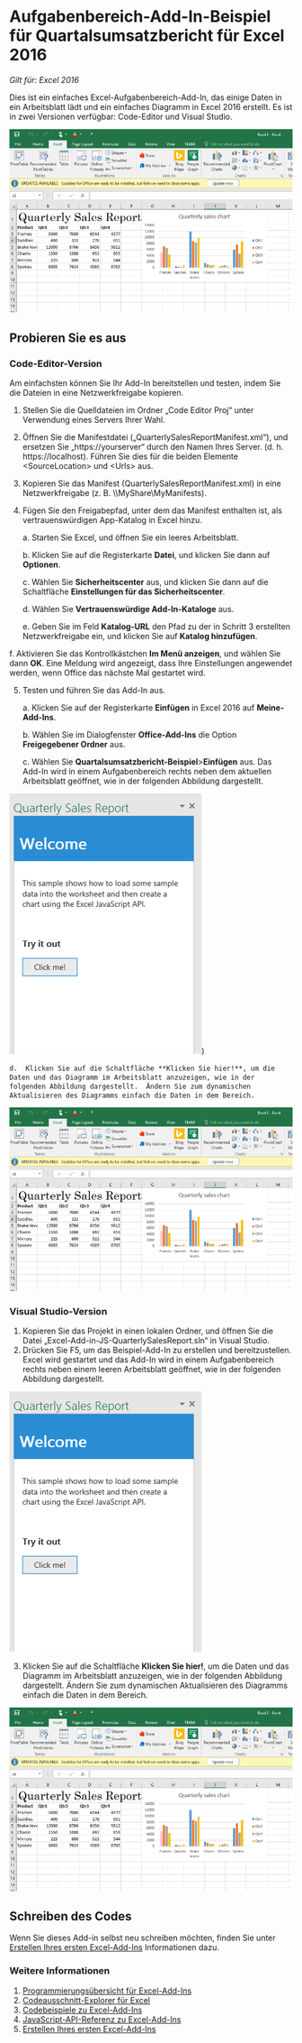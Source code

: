 # <a name="quarterly-sales-report-task-pane-add-in-sample-for-excel-2016"></a>Aufgabenbereich-Add-In-Beispiel für Quartalsumsatzbericht für Excel 2016

_Gilt für: Excel 2016_

Dies ist ein einfaches Excel-Aufgabenbereich-Add-In, das einige Daten in ein Arbeitsblatt lädt und ein einfaches Diagramm in Excel 2016 erstellt. Es ist in zwei Versionen verfügbar: Code-Editor und Visual Studio.

![Quartalsumsatzbericht-Beispiel](../images/QuarterlySalesReport_report.PNG)

## <a name="try-it-out"></a>Probieren Sie es aus
### <a name="code-editor-version"></a>Code-Editor-Version

Am einfachsten können Sie Ihr Add-In bereitstellen und testen, indem Sie die Dateien in eine Netzwerkfreigabe kopieren.

1.  Stellen Sie die Quelldateien im Ordner „Code Editor Proj“ unter Verwendung eines Servers Ihrer Wahl.
2.  Öffnen Sie die Manifestdatei („QuarterlySalesReportManifest.xml“), und ersetzen Sie „https://yourserver“ durch den Namen Ihres Server. (d. h. https://localhost). Führen Sie dies für die beiden Elemente \<SourceLocation\> und \<Urls\> aus.
3.  Kopieren Sie das Manifest (QuarterlySalesReportManifest.xml) in eine Netzwerkfreigabe (z. B. \\\MyShare\MyManifests).
4.  Fügen Sie den Freigabepfad, unter dem das Manifest enthalten ist, als vertrauenswürdigen App-Katalog in Excel hinzu.

    a.  Starten Sie Excel, und öffnen Sie ein leeres Arbeitsblatt.

    b.  Klicken Sie auf die Registerkarte **Datei**, und klicken Sie dann auf **Optionen**.

    c.  Wählen Sie **Sicherheitscenter** aus, und klicken Sie dann auf die Schaltfläche **Einstellungen für das Sicherheitscenter**.

    d.  Wählen Sie **Vertrauenswürdige Add-In-Kataloge** aus.

    e.  Geben Sie im Feld  **Katalog-URL** den Pfad zu der in Schritt 3 erstellten Netzwerkfreigabe ein, und klicken Sie auf **Katalog hinzufügen**.

   f. Aktivieren Sie das Kontrollkästchen **Im Menü anzeigen**, und wählen Sie dann **OK**. Eine Meldung wird angezeigt, dass Ihre Einstellungen angewendet werden, wenn Office das nächste Mal gestartet wird.

5.  Testen und führen Sie das Add-In aus.

    a.  Klicken Sie auf der Registerkarte **Einfügen** in Excel 2016 auf **Meine-Add-Ins**.

    b.  Wählen Sie im Dialogfenster **Office-Add-Ins** die Option **Freigegebener Ordner** aus.

    c.  Wählen Sie **Quartalsumsatzbericht-Beispiel**>**Einfügen** aus. Das Add-In wird in einem Aufgabenbereich rechts neben dem aktuellen Arbeitsblatt geöffnet, wie in der folgenden Abbildung dargestellt.

  ![Quartalsumsatzbericht-Beispiel](../images/QuarterlySalesReport_taskpane.PNG))

    d.  Klicken Sie auf die Schaltfläche **Klicken Sie hier!**, um die Daten und das Diagramm im Arbeitsblatt anzuzeigen, wie in der folgenden Abbildung dargestellt.  Ändern Sie zum dynamischen Aktualisieren des Diagramms einfach die Daten in dem Bereich.

  ![Quartalsumsatzbericht-Beispiel](../images/QuarterlySalesReport_report.PNG)

### <a name="visual-studio-version"></a>Visual Studio-Version
1.  Kopieren Sie das Projekt in einen lokalen Ordner, und öffnen Sie die Datei „Excel-Add-in-JS-QuarterlySalesReport.sln“ in Visual Studio.
2.  Drücken Sie F5, um das Beispiel-Add-In zu erstellen und bereitzustellen. Excel wird gestartet und das Add-In wird in einem Aufgabenbereich rechts neben einem leeren Arbeitsblatt geöffnet, wie in der folgenden Abbildung dargestellt.

  ![Quartalsumsatzbericht-Beispiel](../images/QuarterlySalesReport_taskpane.PNG)

3. Klicken Sie auf die Schaltfläche **Klicken Sie hier!**, um die Daten und das Diagramm im Arbeitsblatt anzuzeigen, wie in der folgenden Abbildung dargestellt. Ändern Sie zum dynamischen Aktualisieren des Diagramms einfach die Daten in dem Bereich.

  ![Quartalsumsatzbericht-Beispiel](../images/QuarterlySalesReport_report.PNG)

## <a name="code-it"></a>Schreiben des Codes

Wenn Sie dieses Add-in selbst neu schreiben möchten, finden Sie unter [Erstellen Ihres ersten Excel-Add-Ins](https://github.com/OfficeDev/office-js-docs/blob/master/excel/build-your-first-excel-add-in.md) Informationen dazu.


### <a name="learn-more"></a>Weitere Informationen


1.  [Programmierungsübersicht für Excel-Add-Ins](https://github.com/OfficeDev/office-js-docs/blob/master/excel/excel-add-ins-programming-overview.md)
2.  [Codeausschnitt-Explorer für Excel](http://officesnippetexplorer.azurewebsites.net/#/snippets/excel)
3.  [Codebeispiele zu Excel-Add-Ins](https://github.com/OfficeDev/office-js-docs/blob/master/excel/excel-add-ins-code-samples.md)
4.  [JavaScript-API-Referenz zu Excel-Add-Ins](https://github.com/OfficeDev/office-js-docs/blob/master/excel/excel-add-ins-javascript-reference.md)
5.  [Erstellen Ihres ersten Excel-Add-Ins](https://github.com/OfficeDev/office-js-docs/blob/master/excel/build-your-first-excel-add-in.md)